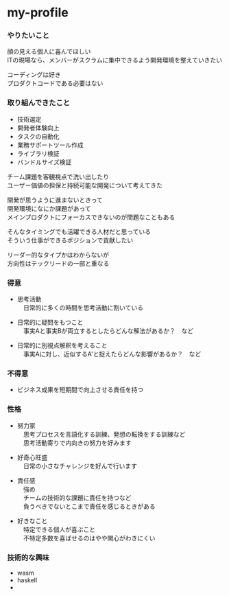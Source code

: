 # my-profile

### やりたいこと

顔の見える個人に喜んでほしい  
ITの現場なら、メンバーがスクラムに集中できるよう開発環境を整えていきたい  
  
コーディングは好き  
プロダクトコードである必要はない  
  
### 取り組んできたこと

* 技術選定
* 開発者体験向上
* タスクの自動化
* 業務サポートツール作成
* ライブラリ検証
* バンドルサイズ検証
  
チーム課題を客観視点で洗い出したり  
ユーザー価値の担保と持続可能な開発について考えてきた  
  
開発が思うように進まないときって  
開発環境になにか課題があって  
メインプロダクトにフォーカスできないのが問題なこともある  
  
そんなタイミングでも活躍できる人材だと思っている  
そういう仕事ができるポジションで貢献したい  
  
リーダー的なタイプかはわからないが  
方向性はテックリードの一部と重なる

### 得意

* 思考活動  
　日常的に多くの時間を思考活動に割いている

* 日常的に疑問をもつこと  
　事実Aと事実Bが両立するとしたらどんな解法があるか？　など

* 日常的に別視点解釈を考えること  
　事実Aに対し、近似するA'と捉えたらどんな影響があるか？　など

### 不得意

* ビジネス成果を短期間で向上させる責任を持つ

### 性格

* 努力家  
　思考プロセスを言語化する訓練、発想の転換をする訓練など  
　思考活動寄りで内向きの努力を好みます

* 好奇心旺盛  
　日常の小さなチャレンジを好んで行います

* 責任感  
　強め  
　チームの技術的な課題に責任を持つなど  
　負うべきでないとこまで責任を感じるときがある
　
* 好きなこと  
　特定できる個人が喜ぶこと  
　不特定多数を喜ばせるのはやや関心がわきにくい

### 技術的な興味

* wasm
* haskell
* 
